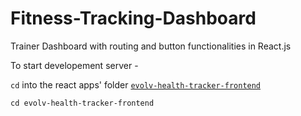 # Fitness-Tracking-Dashboard
Trainer Dashboard with routing and button functionalities in React.js

To start developement server -

`cd` into the react apps' folder [`evolv-health-tracker-frontend`](https://github.com/AbhishekJadhav2002/Fitness-Tracking-Dashboard/tree/master/evolv-health-tracker-frontend)
      
`cd evolv-health-tracker-frontend`
